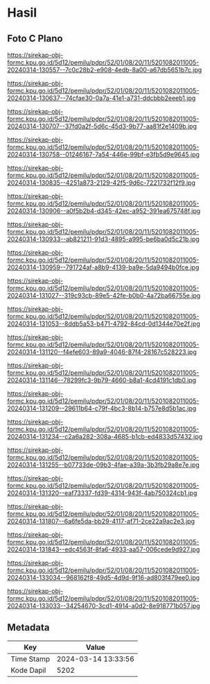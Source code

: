 # Hasil

## Foto C Plano

https://sirekap-obj-formc.kpu.go.id/5d12/pemilu/pdpr/52/01/08/20/11/5201082011005-20240314-130557--7c0c28b2-e908-4edb-8a00-a67db5651b7c.jpg

https://sirekap-obj-formc.kpu.go.id/5d12/pemilu/pdpr/52/01/08/20/11/5201082011005-20240314-130637--74cfae30-0a7a-41e1-a731-ddcbbb2eeeb1.jpg

https://sirekap-obj-formc.kpu.go.id/5d12/pemilu/pdpr/52/01/08/20/11/5201082011005-20240314-130707--37fd0a2f-5d6c-45d3-9b77-aa81f2e1409b.jpg

https://sirekap-obj-formc.kpu.go.id/5d12/pemilu/pdpr/52/01/08/20/11/5201082011005-20240314-130758--01246167-7a54-446e-99bf-e3fb5d9e9645.jpg

https://sirekap-obj-formc.kpu.go.id/5d12/pemilu/pdpr/52/01/08/20/11/5201082011005-20240314-130835--4251a873-2129-42f5-9d6c-7221732f12f9.jpg

https://sirekap-obj-formc.kpu.go.id/5d12/pemilu/pdpr/52/01/08/20/11/5201082011005-20240314-130906--a0f5b2b4-d345-42ec-a952-391ea675748f.jpg

https://sirekap-obj-formc.kpu.go.id/5d12/pemilu/pdpr/52/01/08/20/11/5201082011005-20240314-130933--ab821211-91d3-4895-a995-be6ba0d5c21b.jpg

https://sirekap-obj-formc.kpu.go.id/5d12/pemilu/pdpr/52/01/08/20/11/5201082011005-20240314-130959--791724af-a8b9-4139-ba9e-5da9494b0fce.jpg

https://sirekap-obj-formc.kpu.go.id/5d12/pemilu/pdpr/52/01/08/20/11/5201082011005-20240314-131027--319c93cb-89e5-42fe-b0b0-4a72ba66755e.jpg

https://sirekap-obj-formc.kpu.go.id/5d12/pemilu/pdpr/52/01/08/20/11/5201082011005-20240314-131053--8ddb5a53-b471-4792-84cd-0d1344e70e2f.jpg

https://sirekap-obj-formc.kpu.go.id/5d12/pemilu/pdpr/52/01/08/20/11/5201082011005-20240314-131120--f4efe603-89a9-4046-87f4-28167c528223.jpg

https://sirekap-obj-formc.kpu.go.id/5d12/pemilu/pdpr/52/01/08/20/11/5201082011005-20240314-131146--78299fc3-9b79-4660-b8a1-4cd4191c1db0.jpg

https://sirekap-obj-formc.kpu.go.id/5d12/pemilu/pdpr/52/01/08/20/11/5201082011005-20240314-131209--29611b64-c79f-4bc3-8b14-b757e8d5b1ac.jpg

https://sirekap-obj-formc.kpu.go.id/5d12/pemilu/pdpr/52/01/08/20/11/5201082011005-20240314-131234--c2a6a282-308a-4685-b1cb-ed4833d57432.jpg

https://sirekap-obj-formc.kpu.go.id/5d12/pemilu/pdpr/52/01/08/20/11/5201082011005-20240314-131255--b07733de-09b3-4fae-a39a-3b3fb29a8e7e.jpg

https://sirekap-obj-formc.kpu.go.id/5d12/pemilu/pdpr/52/01/08/20/11/5201082011005-20240314-131320--eaf73337-fd39-4314-943f-4ab750324cb1.jpg

https://sirekap-obj-formc.kpu.go.id/5d12/pemilu/pdpr/52/01/08/20/11/5201082011005-20240314-131807--6a6fe5da-bb29-4117-af71-2ce22a9ac2e3.jpg

https://sirekap-obj-formc.kpu.go.id/5d12/pemilu/pdpr/52/01/08/20/11/5201082011005-20240314-131843--edc4563f-8fa6-4933-aa57-006cede9d927.jpg

https://sirekap-obj-formc.kpu.go.id/5d12/pemilu/pdpr/52/01/08/20/11/5201082011005-20240314-133034--968162f8-49d5-4d9d-9f16-ad803f479ee0.jpg

https://sirekap-obj-formc.kpu.go.id/5d12/pemilu/pdpr/52/01/08/20/11/5201082011005-20240314-133033--34254670-3cd1-4914-a0d2-8e918771b057.jpg


## Metadata

| Key        | Value               |
| ---------- | ------------------- |
| Time Stamp | 2024-03-14 13:33:56 |
| Kode Dapil | 5202                |



